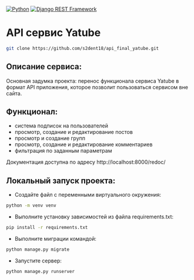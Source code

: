[![Python](https://img.shields.io/badge/-Python-464646?style=flat-square&logo=Python)](https://www.python.org/)
[![Django REST Framework](https://img.shields.io/badge/-Django%20REST%20Framework-464646?style=flat-square&logo=Django%20REST%20Framework)](https://www.django-rest-framework.org/)

# API сервис Yatube

```sh
git clone https://github.com/s2dent18/api_final_yatube.git
```

## Описание сервиса:

Основная задумка проекта: перенос функционала сервиса Yatube в формат API приложения, которое позволит пользоваться сервисом вне сайта.

## Функционал:

* система подписок на пользователей   
* просмотр, создание и редактирование постов    
* просмотр и создание групп  
* просмотр, создание и редактирование комментариев  
* фильтрация по заданным параметрам   

Документация доступна по адресу http://localhost:8000/redoc/

## Локальный запуск проекта:

* Создайте файл с переменными виртуального окружения:  
```sh
python -m venv venv
```    
* Выполните установку зависимостей из файла requirements.txt:   
```sh
pip install -r requirements.txt
```    
* Выполните миграции командой:  
```sh
python manage.py migrate
```  
* Запустите сервер:  
```sh
python manage.py runserver
```  
